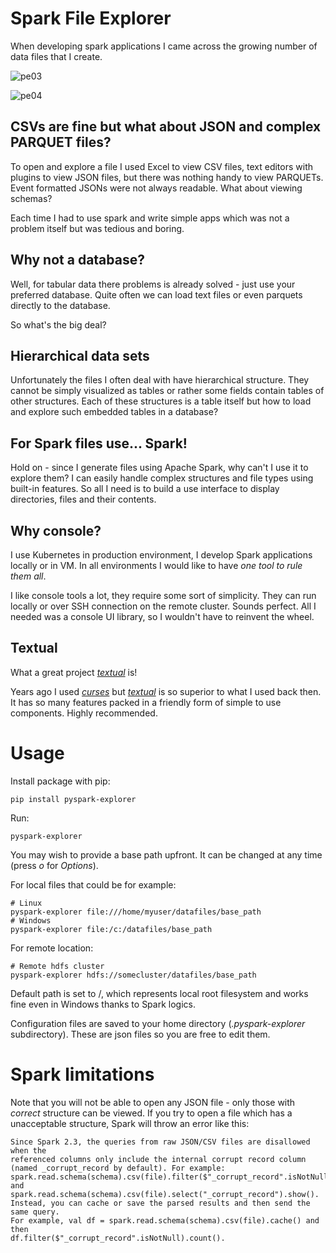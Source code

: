 # Spark File Explorer
When developing spark applications I came across the growing number of data files that I create. 

![pe03](https://github.com/user-attachments/assets/e7d51949-2868-4b1c-ac4a-3807d0f4a41a)

![pe04](https://github.com/user-attachments/assets/442d70e5-8098-4bbf-87db-a9cddbeaf223)

## CSVs are fine but what about JSON and complex PARQUET files?

To open and explore a file I used Excel to view CSV files, text editors with plugins to view JSON files, 
but there was nothing handy to view PARQUETs. Event formatted JSONs were not always readable. What about viewing schemas? 

Each time I had to use spark and write simple apps which was not a problem itself but was tedious and boring.

## Why not a database?

Well, for tabular data there problems is already solved - just use your preferred database.
Quite often we can load text files or even parquets directly to the database. 

So what's the big deal?

## Hierarchical data sets

Unfortunately the files I often deal with have hierarchical structure. They cannot be simply visualized as tables
or rather some fields contain tables of other structures. Each of these structures is a table itself but how to load 
and explore such embedded tables in a database?

## For Spark files use... Spark! 

Hold on - since I generate files using Apache Spark, why can't I use it to explore them?
I can easily handle complex structures and file types using built-in features. So all I need is to build a use interface 
to display directories, files and their contents.

## Why console?

I use Kubernetes in production environment, I develop Spark applications locally or in VM. 
In all environments I would like to have _one tool to rule them all_.  

I like console tools a lot, they require some sort of simplicity. They can run locally or over SSH connection on 
the remote cluster. Sounds perfect. All I needed was a console UI library, so I wouldn't have to reinvent the wheel.

## Textual

What a great project [_textual_](https://textual.textualize.io/) is! 

Years ago I used [_curses_](https://docs.python.org/3/library/curses.html) but 
[_textual_](https://textual.textualize.io/) is so superior to what I used back then. It has so many features packed in
a friendly form of simple to use components. Highly recommended.

# Usage

Install package with pip:
    
    pip install pyspark-explorer

Run:

    pyspark-explorer

You may wish to provide a base path upfront. It can be changed at any time (press _o_ for _Options_).

For local files that could be for example:

    # Linux
    pyspark-explorer file:///home/myuser/datafiles/base_path
    # Windows
    pyspark-explorer file:/c:/datafiles/base_path

For remote location:

    # Remote hdfs cluster
    pyspark-explorer hdfs://somecluster/datafiles/base_path

Default path is set to /, which represents local root filesystem and works fine even in Windows thanks to Spark logics.

Configuration files are saved to your home directory (_.pyspark-explorer_ subdirectory). 
These are json files so you are free to edit them.

# Spark limitations

Note that you will not be able to open any JSON file - only those with _correct_ structure can be viewed. If you try to open a file which has a unacceptable structure, Spark will throw an error like this:

    Since Spark 2.3, the queries from raw JSON/CSV files are disallowed when the
    referenced columns only include the internal corrupt record column
    (named _corrupt_record by default). For example:
    spark.read.schema(schema).csv(file).filter($"_corrupt_record".isNotNull).count()
    and spark.read.schema(schema).csv(file).select("_corrupt_record").show().
    Instead, you can cache or save the parsed results and then send the same query.
    For example, val df = spark.read.schema(schema).csv(file).cache() and then
    df.filter($"_corrupt_record".isNotNull).count().
